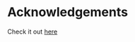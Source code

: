 # Acknowledgements
Check it out [here](https://gist.github.com/JeffJrShim/b51c1e92527a495aef1d756cbbc0c6b4)
